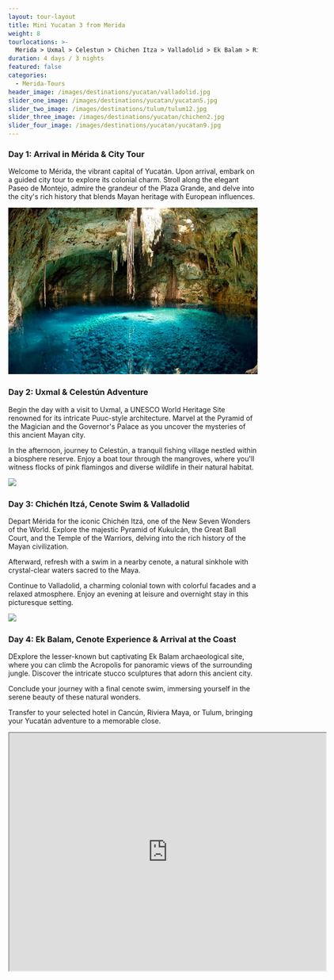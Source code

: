 ```yaml
---
layout: tour-layout
title: Mini Yucatan 3 from Merida
weight: 8
tourlocations: >-
  Merida > Uxmal > Celestun > Chichen Itza > Valladolid > Ek Balam > Riviera Maya
duration: 4 days / 3 nights
featured: false
categories:
  - Merida-Tours
header_image: /images/destinations/yucatan/valladolid.jpg
slider_one_image: /images/destinations/yucatan/yucatan5.jpg
slider_two_image: /images/destinations/tulum/tulum12.jpg
slider_three_image: /images/destinations/yucatan/chichen2.jpg
slider_four_image: /images/destinations/yucatan/yucatan9.jpg
---
```


### Day 1: Arrival in Mérida & City Tour

Welcome to Mérida, the vibrant capital of Yucatán. Upon arrival, embark on a guided city tour to explore its colonial charm. Stroll along the elegant Paseo de Montejo, admire the grandeur of the Plaza Grande, and delve into the city's rich history that blends Mayan heritage with European influences.

![](/images/destinations/yucatan/yucatan8.jpg)

### Day 2: Uxmal & Celestún Adventure

Begin the day with a visit to Uxmal, a UNESCO World Heritage Site renowned for its intricate Puuc-style architecture. Marvel at the Pyramid of the Magician and the Governor's Palace as you uncover the mysteries of this ancient Mayan city.

In the afternoon, journey to Celestún, a tranquil fishing village nestled within a biosphere reserve. Enjoy a boat tour through the mangroves, where you'll witness flocks of pink flamingos and diverse wildlife in their natural habitat.

![](/images/destinations/yucatan9.jpg)

### Day 3: Chichén Itzá, Cenote Swim & Valladolid

Depart Mérida for the iconic Chichén Itzá, one of the New Seven Wonders of the World. Explore the majestic Pyramid of Kukulcán, the Great Ball Court, and the Temple of the Warriors, delving into the rich history of the Mayan civilization.

Afterward, refresh with a swim in a nearby cenote, a natural sinkhole with crystal-clear waters sacred to the Maya.

Continue to Valladolid, a charming colonial town with colorful facades and a relaxed atmosphere. Enjoy an evening at leisure and overnight stay in this picturesque setting.

![](/images/destinations/yucatan8.jpg)

### Day 4: Ek Balam, Cenote Experience & Arrival at the Coast

DExplore the lesser-known but captivating Ek Balam archaeological site, where you can climb the Acropolis for panoramic views of the surrounding jungle. Discover the intricate stucco sculptures that adorn this ancient city.

Conclude your journey with a final cenote swim, immersing yourself in the serene beauty of these natural wonders.

Transfer to your selected hotel in Cancún, Riviera Maya, or Tulum, bringing your Yucatán adventure to a memorable close.

<div class="map-container">

<iframe src="https://www.google.com/maps/d/u/0/embed?mid=1-cxA38llq_ZNA0TCf2YGhVQXnnigqNI&ehbc=2E312F&noprof=1" width="640" height="480"></iframe>

</div>

&nbsp;